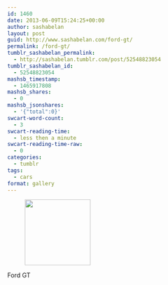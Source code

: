 ```yaml
---
id: 1460
date: 2013-06-09T15:24:25+00:00
author: sashabelan
layout: post
guid: http://www.sashabelan.com/ford-gt/
permalink: /ford-gt/
tumblr_sashabelan_permalink:
  - http://sashabelan.tumblr.com/post/52548823054
tumblr_sashabelan_id:
  - 52548823054
mashsb_timestamp:
  - 1465917808
mashsb_shares:
  - 0
mashsb_jsonshares:
  - '{"total":0}'
swcart-word-count:
  - 3
swcart-reading-time:
  - less then a minute
swcart-reading-time-raw:
  - 0
categories:
  - tumblr
tags:
  - cars
format: gallery
---
```

<div id='gallery-435' class='gallery galleryid-1460 gallery-columns-3 gallery-size-thumbnail'>
  <figure class='gallery-item'> 
  
  <div class='gallery-icon portrait'>
    <a href='http://www.sashabelan.ru/ford-gt/attachment/1461/'><img width="150" height="150" src="http://www.sashabelan.ru/wp-content/uploads/2013/06/tumblr_mo4tgp7Bmu1qarj97o1_500-150x150.jpg" class="attachment-thumbnail size-thumbnail" alt="" /></a>
  </div></figure>
</div>

Ford GT